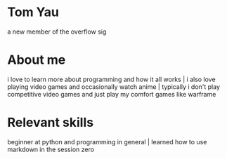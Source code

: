 # Tom Yau
a new member of the overflow sig
# About me
i love to learn more about programming and how it all works |
i also love playing video games and occasionally watch anime |
typically i don't play competitive video games and just play my comfort games like warframe
# Relevant skills
beginner at python and programming in general |
learned how to use markdown in the session zero
